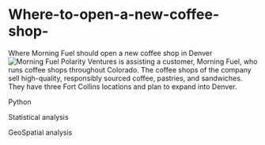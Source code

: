 # Where-to-open-a-new-coffee-shop-
Where Morning Fuel should open a new coffee shop in Denver
![Morning Fuel](https://user-images.githubusercontent.com/103642582/233628000-c22ff085-4d3c-411e-98cc-35beca7fba27.png)
Polarity Ventures is assisting a customer, Morning Fuel, who runs coffee shops throughout Colorado. The coffee shops of the company sell high-quality, responsibly sourced coffee, pastries, and sandwiches. They have three Fort Collins locations and plan to expand into Denver. 

Python

Statistical analysis

GeoSpatial analysis
